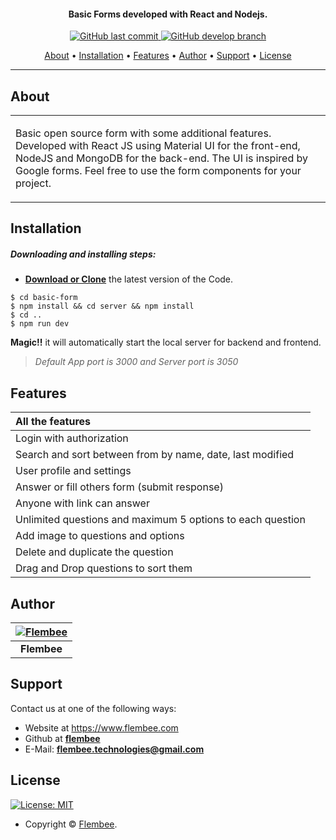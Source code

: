 <h4 align="center">Basic Forms developed with React and Nodejs.</h4>

<p align="center">
    <a href="https://github.com/flembee/basic-form/tree/main">
    <img src="https://img.shields.io/badge/Last%20Commit-September-green?style=flat-square&logo=github&logoColor=white"
         alt="GitHub last commit">
    <a href="https://github.com/flembee/basic-form/tree/develop">
    <img src="https://img.shields.io/badge/Open%20pull%20requests-0-blue?style=flat-square&logo=github&logoColor=whit"
         alt="GitHub develop branch">
</p>
      
<p align="center">
  <a href="#about">About</a> •
  <a href="#installation">Installation</a> •
  <a href="#features">Features</a> •
  <a href="#author">Author</a> •
  <a href="#support">Support</a> •
  <a href="#license">License</a>
</p>

---

## About

<table>
<tr>
<td>
  
Basic open source form with some additional features. Developed with React JS using Material UI for the front-end, NodeJS and MongoDB for the back-end. The UI is inspired by Google forms. Feel free to use the form components for your project. 

</td>
</tr>
</table>

## Installation

##### Downloading and installing steps:
* **[Download or Clone](https://github.com/flembee/basic-form.git)** the latest version of the Code.

```console
$ cd basic-form
$ npm install && cd server && npm install 
$ cd ..
$ npm run dev
```

 **Magic!!** it will automatically start the local server for backend and frontend. 
 > *Default App port is 3000 and Server port is 3050*

## Features
| All the features|
| :------------- | 
| Login with authorization|
| Search and sort between from by name, date, last modified|
| User profile and settings |
| Answer or fill others form (submit response)|
| Anyone with link can answer|
| Unlimited questions and maximum 5 options to each question|
| Add image to questions and options|
| Delete and duplicate the question|
| Drag and Drop questions to sort them|

## Author

| [![Flembee](../basic-form/public/flembee.jpeg)](https://www.flembee.com) 	|
|:---------------------------------------------------------------------------------------------------------:	|
|                                            **Flembee**                                            	|

## Support

Contact us at one of the following ways:

- Website at https://www.flembee.com
- Github at **[flembee](https://github.com/flembee)**
- E-Mail: **flembee.technologies@gmail.com**

## License

[![License: MIT](https://img.shields.io/badge/license-MIT-green)](https://github.com/flembee/basic-form/blob/main/LICENSE)

- Copyright © [Flembee](https://www.flembee.com).